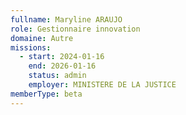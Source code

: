 ```yaml
---
fullname: Maryline ARAUJO
role: Gestionnaire innovation
domaine: Autre
missions:
  - start: 2024-01-16
    end: 2026-01-16
    status: admin
    employer: MINISTERE DE LA JUSTICE
memberType: beta
---
```

